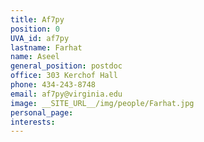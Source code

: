 ```yaml
---
title: Af7py
position: 0
UVA_id: af7py
lastname: Farhat
name: Aseel
general_position: postdoc
office: 303 Kerchof Hall
phone: 434-243-8748
email: af7py@virginia.edu
image: __SITE_URL__/img/people/Farhat.jpg
personal_page: 
interests: 
---
```


